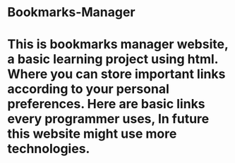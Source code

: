 # Bookmarks-Manager
# This is bookmarks manager website, a basic learning project using html. Where you can store important links according to your personal       preferences. Here are basic links every programmer uses, In future this website might use more technologies.